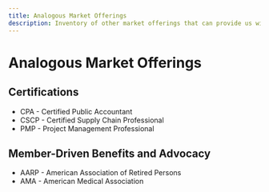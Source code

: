 ```yaml
---
title: Analogous Market Offerings
description: Inventory of other market offerings that can provide us with some insight and inspiration
---
```


# Analogous Market Offerings

## Certifications

* CPA - Certified Public Accountant
* CSCP - Certified Supply Chain Professional
* PMP - Project Management Professional

## Member-Driven Benefits and Advocacy

* AARP - American Association of Retired Persons
* AMA - American Medical Association

